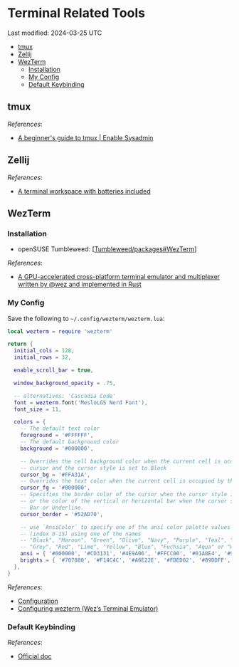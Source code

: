 # Terminal Related Tools

Last modified: 2024-03-25 UTC

- [tmux](#tmux)
- [Zellij](#zellij)
- [WezTerm](#wezterm)
  - [Installation](#installation)
  - [My Config](#my-config)
  - [Default Keybinding](#default-keybinding)

## tmux

*References*:

- [A beginner's guide to tmux \| Enable Sysadmin](https://www.redhat.com/sysadmin/introduction-tmux-linux)

## Zellij

*References*:

- [A terminal workspace with batteries included](https://github.com/zellij-org/zellij)

## WezTerm

### Installation

- openSUSE Tumbleweed: [[Tumbleweed/packages#WezTerm]]

*References*:

- [A GPU-accelerated cross-platform terminal emulator and multiplexer written by @wez and implemented in Rust](https://github.com/wez/wezterm)

### My Config

Save the following to `~/.config/wezterm/wezterm.lua`:

```lua
local wezterm = require 'wezterm'

return {
  initial_cols = 128,
  initial_rows = 32,

  enable_scroll_bar = true,

  window_background_opacity = .75,

  -- alternatives: 'Cascadia Code'
  font = wezterm.font('MesloLGS Nerd Font'),
  font_size = 11,

  colors = {
    -- The default text color
    foreground = '#FFFFFF',
    -- The default background color
    background = '#000000',

    -- Overrides the cell background color when the current cell is occupied by the
    -- cursor and the cursor style is set to Block
    cursor_bg = '#FFA31A',
    -- Overrides the text color when the current cell is occupied by the cursor
    cursor_fg = '#000000',
    -- Specifies the border color of the cursor when the cursor style is set to Block,
    -- or the color of the vertical or horizontal bar when the cursor style is set to
    -- Bar or Underline.
    cursor_border = '#52AD70',

    -- use `AnsiColor` to specify one of the ansi color palette values
    -- (index 0-15) using one of the names
    -- "Black", "Maroon", "Green", "Olive", "Navy", "Purple", "Teal", "Silver",
    -- "Grey", "Red", "Lime", "Yellow", "Blue", "Fuchsia", "Aqua" or "White".
    ansi = { '#000000', '#CD3131', '#4E9A06', '#FFCC00', '#01A0E4', '#9F00FF', '#80CBC4', '#E5E5E5', },
    brights = { '#707880', '#F14C4C', '#A6E22E', '#FDED02', '#89DDFF', '#CF8DFB', '#A1EFE4', '#FFFFFF', },
  },
}
```

*References*:

- [Configuration](https://wezfurlong.org/wezterm/config/files.html)
- [Configuring wezterm (Wez’s Terminal Emulator)](https://www.sharpwriting.net/project/configuring-wezterm/)

### Default Keybinding

*References*:

- [Official doc](https://wezfurlong.org/wezterm/config/default-keys.html)

[//begin]: # "Autogenerated link references for markdown compatibility"
[Tumbleweed/packages#WezTerm]: ./openSUSE/Tumbleweed/packages.md "Tumbleweed Package Management"
[//end]: # "Autogenerated link references"
